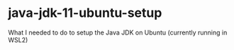 # java-jdk-11-ubuntu-setup
What I needed to do to setup the Java JDK on Ubuntu (currently running in WSL2)
